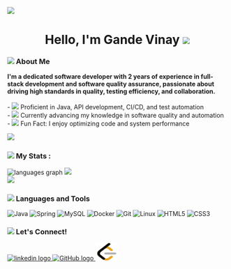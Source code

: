 <img src="https://user-images.githubusercontent.com/74038190/225813708-98b745f2-7d22-48cf-9150-083f1b00d6c9.gif" width="1000"> <h1 align="center"><b>Hello, I'm Gande Vinay <img src="https://user-images.githubusercontent.com/74038190/226127913-88de86d3-8437-45b9-a3b6-e746b47f655a.gif" height="35px"></b></h1> <h3 align="left"><img src="https://user-images.githubusercontent.com/74038190/235223604-c9f38e6d-e9df-4608-abeb-ae7fbdf46bfd.gif" height="20px"> About Me</h3> <p align="left"><b> I'm a dedicated software developer with 2 years of experience in full-stack development and software quality assurance, passionate about driving high standards in quality, testing efficiency, and collaboration. </b><br><br> - <img src="https://user-images.githubusercontent.com/74038190/236119650-f49991cf-21c3-46ef-a947-760ab27a10d0.gif" height="20px"> Proficient in Java, API development, CI/CD, and test automation<br> - <img src="https://user-images.githubusercontent.com/74038190/235223599-0eadbd7c-c916-4f24-af9d-9242730e6172.gif" height="20px"> Currently advancing my knowledge in software quality and automation<br> - <img src="https://user-images.githubusercontent.com/74038190/218265814-3084a4ba-809c-4135-afc0-8685d0f634b3.gif" height="20px"> Fun Fact: I enjoy optimizing code and system performance<br> </p> <img src="https://user-images.githubusercontent.com/74038190/212284158-e840e285-664b-44d7-b79b-e264b5e54825.gif"> <h3 align="left"><img src="https://user-images.githubusercontent.com/74038190/226127913-88de86d3-8437-45b9-a3b6-e746b47f655a.gif" height="20"> My Stats :</h3> <div align="left"> <img src="https://github-readme-stats.vercel.app/api/top-langs/?username=vinaysaigande&hide_progress=true&theme=shadow_green" height="170vh" alt="languages graph" /> <img src="https://streak-stats.demolab.com?user=vinaysaigande&locale=en&mode=daily&theme=shadow_green&hide_border=false&border_radius=5&order=3" height="170vh"/> </div> <div align="left"> <img src="https://github-readme-stats.vercel.app/api?username=vinaysaigande&theme=shadow_green&show_icons=true&rank_icon=github" height="170vh"/> </div> <h3 align="left"><img src="https://user-images.githubusercontent.com/74038190/212284087-bbe7e430-757e-4901-90bf-4cd2ce3e1852.gif" height="20"> Languages and Tools</h3> <div align="left"> <img src="https://cdn.jsdelivr.net/gh/devicons/devicon/icons/java/java-original-wordmark.svg" height="40" alt="Java" /> <img src="https://cdn.jsdelivr.net/gh/devicons/devicon/icons/spring/spring-original-wordmark.svg" height="40" alt="Spring" /> <img src="https://cdn.jsdelivr.net/gh/devicons/devicon/icons/mysql/mysql-original-wordmark.svg" height="40" alt="MySQL" /> <img src="https://cdn.jsdelivr.net/gh/devicons/devicon/icons/docker/docker-original-wordmark.svg" height="40" alt="Docker" /> <img src="https://cdn.jsdelivr.net/gh/devicons/devicon/icons/git/git-original-wordmark.svg" height="40" alt="Git" /> <img src="https://cdn.jsdelivr.net/gh/devicons/devicon/icons/linux/linux-original.svg" height="40" alt="Linux" /> <img src="https://cdn.jsdelivr.net/gh/devicons/devicon/icons/html5/html5-original.svg" height="40" alt="HTML5" /> <img src="https://cdn.jsdelivr.net/gh/devicons/devicon/icons/css3/css3-original.svg" height="40" alt="CSS3" /> </div> <h3> <img src="https://user-images.githubusercontent.com/74038190/226190908-cd4e0a61-801d-4b69-955b-5bd82eb7c10e.gif" height="20">  Let's Connect!</h3> <div align="left"> <a href="[https://www.linkedin.com/in/gandevinay/](https://www.linkedin.com/in/gandevinay-sai-a019a8158/)" target="_blank"> <img src="https://raw.githubusercontent.com/maurodesouza/profile-readme-generator/master/src/assets/icons/social/linkedin/default.svg" width="52" height="40" alt="linkedin logo" /> </a> <a href="https://github.com/vinaysaigande" target="_blank"> <img src="https://raw.githubusercontent.com/maurodesouza/profile-readme-generator/master/src/assets/icons/social/github/default.svg" width="52" height="40" alt="GitHub logo" /> </a> <a href="https://leetcode.com/vinaysaigande/" target="_blank"> <img src="https://raw.githubusercontent.com/maurodesouza/profile-readme-generator/master/src/assets/icons/social/leetcode/default.svg" width="52" height="40" alt="LeetCode logo" /> </a> </div>
